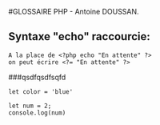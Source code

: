 #GLOSSAIRE PHP - Antoine DOUSSAN.


## Syntaxe "echo" raccourcie:
```
A la place de <?php echo "En attente" ?>
on peut écrire <?= "En attente" ?>
```

###qsdfqsdfsqfd

`let color = 'blue'`

```
let num = 2;
console.log(num)
```
